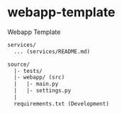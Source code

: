 # webapp-template
Webapp Template

```txt
services/
  ... (services/README.md)

source/
  |- tests/
  |- webapp/ (src)
  |   |- main.py
  |   |- settings.py
  |
  requirements.txt (Development)

```
